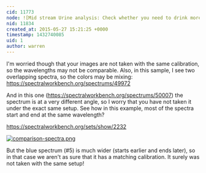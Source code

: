 ```yaml
---
cid: 11773
node: ![Mid stream Urine analysis: Check whether you need to drink more water or not](../notes/chongyukwai/05-23-2015/mid-stream-urine-analysis-check-whether-you-need-to-drink-more-water-or-not)
nid: 11834
created_at: 2015-05-27 15:21:25 +0000
timestamp: 1432740085
uid: 1
author: warren
---
```


I'm worried though that your images are not taken with the same calibration, so the wavelengths may not be comparable. Also, in this sample, I see two overlapping spectra, so the colors may be mixing: https://spectralworkbench.org/spectrums/49972

And in this one (https://spectralworkbench.org/spectrums/50007) the spectrum is at a very different angle, so I worry that you have not taken it under the exact same setup. See how in this example, most of the spectra start and end at the same wavelength?

https://spectralworkbench.org/sets/show/2232

[![comparison-spectra.png](https://i.publiclab.org/system/images/photos/000/010/018/medium/comparison-spectra.png)](https://i.publiclab.org/system/images/photos/000/010/018/original/comparison-spectra.png)

But the blue spectrum (#5) is much wider (starts earlier and ends later), so in that case we aren't as sure that it has a matching calibration. It surely was not taken with the same setup!